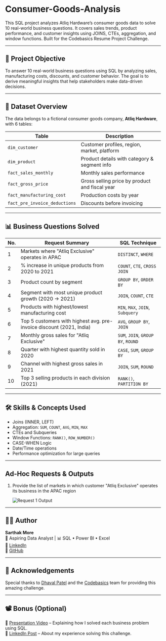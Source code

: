 # Consumer-Goods-Analysis
This SQL project analyzes Atliq Hardware’s consumer goods data to solve 10 real-world business questions. It covers sales trends, product performance, and customer insights using JOINS, CTEs, aggregation, and window functions. Built for the Codebasics Resume Project Challenge.

---

## 📌 Project Objective

To answer 10 real-world business questions using SQL by analyzing sales, manufacturing costs, discounts, and customer behavior. The goal is to derive meaningful insights that help stakeholders make data-driven decisions.

---

## 🧮 Dataset Overview

The data belongs to a fictional consumer goods company, **Atliq Hardware**, with 6 tables:

| Table                    | Description                                       |
|-------------------------|---------------------------------------------------|
| `dim_customer`          | Customer profiles, region, market, platform      |
| `dim_product`           | Product details with category & segment info     |
| `fact_sales_monthly`    | Monthly sales performance                        |
| `fact_gross_price`      | Gross selling price by product and fiscal year   |
| `fact_manufacturing_cost` | Production costs by year                        |
| `fact_pre_invoice_deductions` | Discounts before invoicing               |

---

## 📊 Business Questions Solved

| No. | Request Summary                                              | SQL Technique |
|-----|--------------------------------------------------------------|---------------|
| 1   | Markets where "Atliq Exclusive" operates in APAC             | `DISTINCT`, `WHERE` |
| 2   | % increase in unique products from 2020 to 2021              | `COUNT`, `CTE`, `CROSS JOIN` |
| 3   | Product count by segment                                     | `GROUP BY`, `ORDER BY` |
| 4   | Segment with most unique product growth (2020 → 2021)        | `JOIN`, `COUNT`, `CTE` |
| 5   | Products with highest/lowest manufacturing cost              | `MIN`, `MAX`, `JOIN`, `Subquery` |
| 6   | Top 5 customers with highest avg. pre-invoice discount (2021, India) | `AVG`, `GROUP BY`, `JOIN` |
| 7   | Monthly gross sales for "Atliq Exclusive"                    | `SUM`, `JOIN`, `GROUP BY`, `ROUND` |
| 8   | Quarter with highest quantity sold in 2020                   | `CASE`, `SUM`, `GROUP BY` |
| 9   | Channel with highest gross sales in 2021                     | `JOIN`, `SUM`, `ROUND` |
| 10  | Top 3 selling products in each division (2021)               | `RANK()`, `PARTITION BY` |

---

## 🛠️ Skills & Concepts Used

- Joins (INNER, LEFT)
- Aggregation: `SUM`, `COUNT`, `AVG`, `MIN`, `MAX`
- CTEs and Subqueries
- Window Functions: `RANK()`, `ROW_NUMBER()`
- CASE-WHEN Logic
- Date/Time operations
- Performance optimization for large queries

---

## Ad-Hoc Requests & Outputs

1. Provide the list of markets in which customer "Atliq Exclusive" operates its business in the APAC region

   ![Request 1 Output](![image](https://github.com/user-attachments/assets/069d9b5d-03b1-42fd-85b4-17f9d57c9818)
)

---

## 🧑‍💻 Author

**Sarthak More**  
💼 Aspiring Data Analyst | 📊 SQL • Power BI • Excel  
🔗 [LinkedIn](https://www.linkedin.com/in/sarthak-more-8812b6213)  
🔗 [GitHub](https://github.com/Sarthak18-DA)

---

## 📝 Acknowledgements

Special thanks to [Dhaval Patel](https://www.linkedin.com/in/dhavalsays/) and the [Codebasics](https://www.codebasics.io/) team for providing this amazing challenge.

---

## 📽️ Bonus (Optional)

🔗 [Presentation Video](#) – Explaining how I solved each business problem using SQL.  
🔗 [LinkedIn Post](#) – About my experience solving this challenge.

